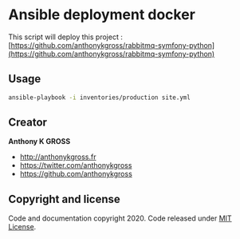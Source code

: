 # Ansible deployment docker

This script will deploy this project : [https://github.com/anthonykgross/rabbitmq-symfony-python](https://github.com/anthonykgross/rabbitmq-symfony-python)

## Usage
```bash
ansible-playbook -i inventories/production site.yml
```


## Creator
**Anthony K GROSS**
- <http://anthonykgross.fr>
- <https://twitter.com/anthonykgross>
- <https://github.com/anthonykgross>

## Copyright and license
Code and documentation copyright 2020. Code released under [MIT License](LICENSE).
